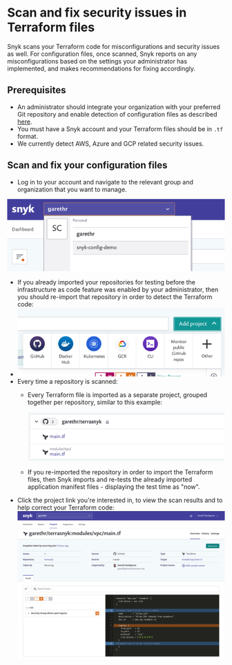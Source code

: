 # Scan and fix security issues in Terraform  files

Snyk scans your Terraform code for misconfigurations and security issues as well. For configuration files, once scanned, Snyk reports on any misconfigurations based on the settings your administrator has implemented, and makes recommendations for fixing accordingly.

## Prerequisites

* An administrator should integrate your organization with your preferred Git repository and enable detection of configuration files as described [here](https://support.snyk.io/hc/en-us/articles/360011018938-Configure-your-integration-to-find-security-issues-in-your-Terraform-files).
* You must have a Snyk account and your Terraform files should be in `.tf` format.
* We currently detect AWS, Azure and GCP related security issues.

## Scan and fix your configuration files

* Log in to your account and navigate to the relevant group and organization that you want to manage. 

![](../../.gitbook/assets/screenshot-2020-07-09-at-12.43.02-2-%20%283%29%20%282%29.png)

* If you already imported your repositories for testing before the infrastructure as code feature was enabled by your administrator, then you should re-import that repository in order to detect the Terraform code:
* ![Screenshot\_2020-07-09\_at\_12.44.03.png](../../.gitbook/assets/screenshot_2020-07-09_at_12.44.03.png)
* Every time a repository is scanned:
  * Every Terraform file is imported as a separate project, grouped together per repository, similar to this example:

    ![Screenshot\_2020-07-09\_at\_12.44.48.png](../../.gitbook/assets/screenshot_2020-07-09_at_12.44.48.png)

  * If you re-imported the repository in order to import the Terraform files, then Snyk imports and re-tests the already imported application manifest files - displaying the test time as "now".
* Click the project link you're interested in, to view the scan results and to help correct your Terraform code: ![Screenshot\_2020-07-09\_at\_12.45.26.png](../../.gitbook/assets/screenshot_2020-07-09_at_12.45.26.png)

